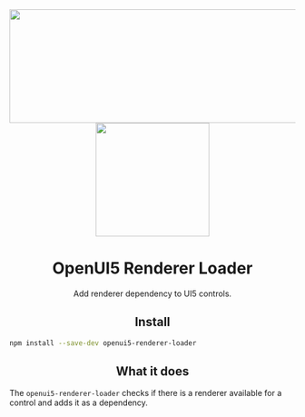 <div align="center">
  <a href="http://openui5.org">
    <img width="571" height="200"
      src="http://openui5.org/images/OpenUI5_new_big_side.png">
  </a>
  <a href="https://github.com/webpack/webpack">
    <img width="200" height="200"
      src="https://webpack.js.org/assets/icon-square-big.svg">
  </a>
  <h1>OpenUI5 Renderer Loader</h1>
  <p>Add renderer dependency to UI5 controls.</p>
</div>


<h2 align="center">Install</h2>

```bash
npm install --save-dev openui5-renderer-loader
```

<h2 align="center">What it does</h2>

The `openui5-renderer-loader` checks if there is a renderer available for a control and adds it as a dependency.
